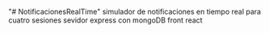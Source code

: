 "# NotificacionesRealTime" 
simulador de notificaciones en tiempo real para cuatro sesiones
sevidor express con mongoDB front react 